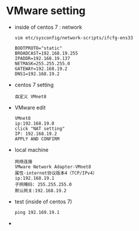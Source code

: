 # VMware setting

+ inside of centos 7 : network

  ```shell
  vim etc/sysconfig/network-scripts/ifcfg-ens33
  
  BOOTPROTO="static"
  BROADCAST=192.168.19.255
  IPADDR=192.168.19.137
  NETMASK=255.255.255.0
  GATEWAY=192.168.19.2
  DNS1=192.168.19.2
  ```

  

+ centos 7 setting

  ~~~shell
  自定义 VMnet8
  ~~~

  

+ VMware edit

  ```shell
  VMnet8
  ip:192.168.19.0
  click "NAT setting"
  IP: 192.168.19.2
  APPLY AND CONFIRM
  ```

+ local machine

  ~~~
  网络连接
  VMware Network Adapter-VMnet8
  属性-internet协议版本4（TCP/IPv4）
  ip:192.168.19.1
  子网掩码: 255.255.255.0
  默认网关:192.168.19.2
  ~~~

  

+ test (inside of centos 7)

  ~~~shell
  ping 192.169.19.1
  ~~~

  

+ 